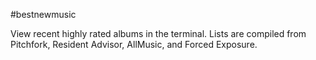 #bestnewmusic

View recent highly rated albums in the terminal. Lists are compiled from
Pitchfork, Resident Advisor, AllMusic, and Forced Exposure.
